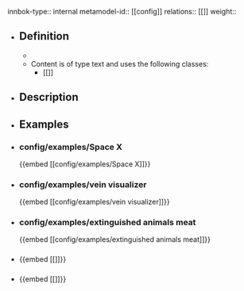 innbok-type:: internal
metamodel-id:: [[config]]
relations:: [[]]
weight:: 

- ## Definition
  - 
  - Content is of type text and uses the following classes:
    - [[]]
- ## Description
- ## Examples
- ### config/examples/Space X
  {{embed [[config/examples/Space X]]}}
- ### config/examples/vein visualizer
  {{embed [[config/examples/vein visualizer]]}}
- ### config/examples/extinguished animals meat
  {{embed [[config/examples/extinguished animals meat]]}}
- ### 
  {{embed [[]]}}
- ### 
  {{embed [[]]}}


